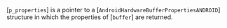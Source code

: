 [`p_properties`] is a pointer to a
[`AndroidHardwareBufferPropertiesANDROID`] structure in which the
properties of [`buffer`] are returned.